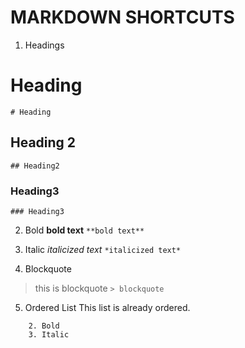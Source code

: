 # MARKDOWN SHORTCUTS

1. Headings
# Heading
``` # Heading ```
## Heading 2
``` ## Heading2 ```
### Heading3
``` ### Heading3 ```

2. Bold
**bold text**
``` **bold text** ```

3. Italic
*italicized text*
``` *italicized text* ```

4. Blockquote
> this is blockquote
``` > blockquote ```
5. Ordered List
This list is already ordered.
``` 1.Headings 
    2. Bold
    3. Italic 
```




